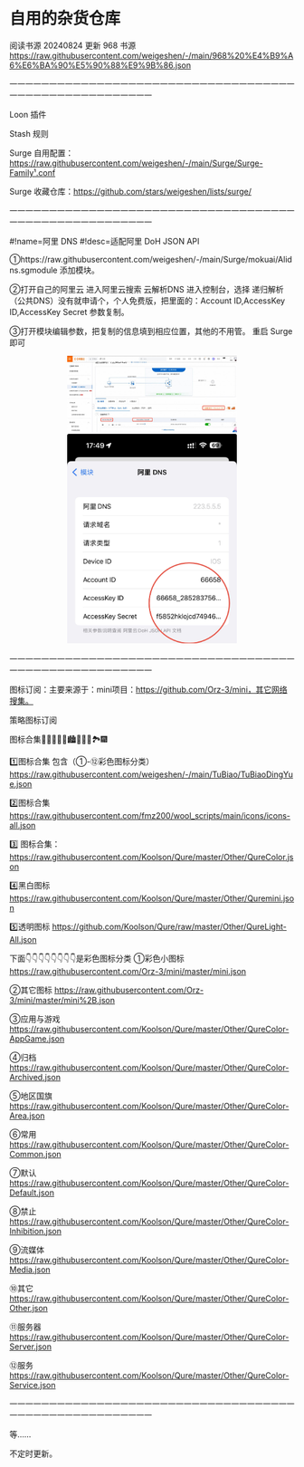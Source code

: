 # 自用的杂货仓库


阅读书源
20240824 更新 968 书源
https://raw.githubusercontent.com/weigeshen/-/main/968%20%E4%B9%A6%E6%BA%90%E5%90%88%E9%9B%86.json


一一一一一一一一一一一一一一一一一一一一一一一一一一一一一一一一一一一一一一一一一一一一一一一一一一一一一一

 Loon 插件


Stash 规则



Surge 自用配置：https://raw.githubusercontent.com/weigeshen/-/main/Surge/Surge-Family¹.conf

Surge 收藏仓库：https://github.com/stars/weigeshen/lists/surge/


一一一一一一一一一一一一一一一一一一一一一一一一一一一一一一一一一一一一一一一一一一一一一一一一一一一一一一

#!name=阿里 DNS
#!desc=适配阿里 DoH JSON API

①https://raw.githubusercontent.com/weigeshen/-/main/Surge/mokuai/Alidns.sgmodule
添加模块。

②打开自己的阿里云 进入阿里云搜索 云解析DNS 进入控制台，选择 递归解析（公共DNS）没有就申请个，个人免费版，把里面的：Account ID,AccessKey ID,AccessKey Secret 参数复制。

③打开模块编辑参数，把复制的信息填到相应位置，其他的不用管。 重启 Surge 即可


<p align="center">
<img src="https://raw.githubusercontent.com/weigeshen/-/main/Surge/TuPian/IMG_4589.jpeg" width="300"></img>
<img src="https://raw.githubusercontent.com/weigeshen/-/main/Surge/TuPian/IMG_4591.jpeg" width="300"></img>
</p>

一一一一一一一一一一一一一一一一一一一一一一一一一一一一一一一一一一一一一一一一一一一一一一一一一一一一一一

图标订阅：主要来源于：mini项目：https://github.com/Orz-3/mini，其它网络搜集。

策略图标订阅

图标合集🌄🌆🌁🗾🌠🏙️🎑🎇🌃🏞️🎆

1️⃣图标合集 包含（①-⑫彩色图标分类）https://raw.githubusercontent.com/weigeshen/-/main/TuBiao/TuBiaoDingYue.json

2️⃣图标合集 https://raw.githubusercontent.com/fmz200/wool_scripts/main/icons/icons-all.json

3️⃣ 图标合集：https://raw.githubusercontent.com/Koolson/Qure/master/Other/QureColor.json

4️⃣黑白图标 https://raw.githubusercontent.com/Koolson/Qure/master/Other/Quremini.json

5️⃣透明图标 https://github.com/Koolson/Qure/raw/master/Other/QureLight-All.json

下面👇👇👇👇👇👇👇👇是彩色图标分类
①彩色小图标 https://raw.githubusercontent.com/Orz-3/mini/master/mini.json

②其它图标 https://raw.githubusercontent.com/Orz-3/mini/master/mini%2B.json

③应用与游戏 https://raw.githubusercontent.com/Koolson/Qure/master/Other/QureColor-AppGame.json

④归档 https://raw.githubusercontent.com/Koolson/Qure/master/Other/QureColor-Archived.json

⑤地区国旗 https://raw.githubusercontent.com/Koolson/Qure/master/Other/QureColor-Area.json

⑥常用 https://raw.githubusercontent.com/Koolson/Qure/master/Other/QureColor-Common.json

⑦默认 https://raw.githubusercontent.com/Koolson/Qure/master/Other/QureColor-Default.json

⑧禁止 https://raw.githubusercontent.com/Koolson/Qure/master/Other/QureColor-Inhibition.json

⑨流媒体 https://raw.githubusercontent.com/Koolson/Qure/master/Other/QureColor-Media.json

⑩其它 https://raw.githubusercontent.com/Koolson/Qure/master/Other/QureColor-Other.json

⑪服务器 https://raw.githubusercontent.com/Koolson/Qure/master/Other/QureColor-Server.json

⑫服务 https://raw.githubusercontent.com/Koolson/Qure/master/Other/QureColor-Service.json

一一一一一一一一一一一一一一一一一一一一一一一一一一一一一一一一一一一一一一一一一一一一一一一一一一一一一一

等……


不定时更新。

